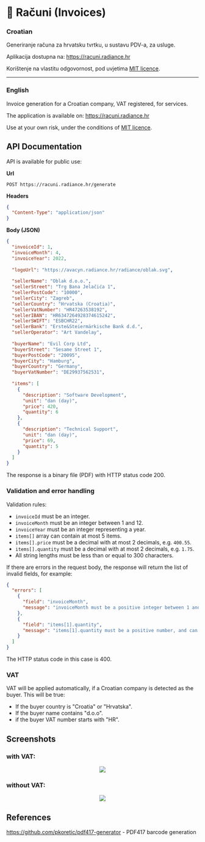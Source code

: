 # 📝 Računi (Invoices)

### Croatian

Generiranje računa za hrvatsku tvrtku, u sustavu PDV-a, za usluge.

Aplikacija dostupna na: https://racuni.radiance.hr

Korištenje na vlastitu odgovornost, pod uvjetima [MIT licence](https://github.com/karabaja4/racuni/blob/master/LICENSE).

***

### English

Invoice generation for a Croatian company, VAT registered, for services.

The application is available on: https://racuni.radiance.hr

Use at your own risk, under the conditions of [MIT licence](https://github.com/karabaja4/racuni/blob/master/LICENSE).

## API Documentation

API is available for public use:

**Url**
```nginx
POST https://racuni.radiance.hr/generate
```

**Headers**
```json
{
  "Content-Type": "application/json"
}
```

**Body (JSON)**
```json
{
  "invoiceId": 1,
  "invoiceMonth": 4,
  "invoiceYear": 2022,
  
  "logoUrl": "https://avacyn.radiance.hr/radiance/oblak.svg",
  
  "sellerName": "Oblak d.o.o.",
  "sellerStreet": "Trg Bana Jelačića 1",
  "sellerPostCode": "10000",
  "sellerCity": "Zagreb",
  "sellerCountry": "Hrvatska (Croatia)",
  "sellerVatNumber": "HR47263538192",
  "sellerIBAN": "HR6347264928374615242",
  "sellerSWIFT": "ESBCHR22",
  "sellerBank": "Erste&Steiermärkische Bank d.d.",
  "sellerOperator": "Art Vandelay",
  
  "buyerName": "Evil Corp Ltd",
  "buyerStreet": "Sesame Street 1",
  "buyerPostCode": "20095",
  "buyerCity": "Hamburg",
  "buyerCountry": "Germany",
  "buyerVatNumber": "DE29937562531",
  
  "items": [
    {
      "description": "Software Development",
      "unit": "dan (day)",
      "price": 420,
      "quantity": 6
    },
    {
      "description": "Technical Support",
      "unit": "dan (day)",
      "price": 69,
      "quantity": 5
    }
  ]
}
```
The response is a binary file (PDF) with HTTP status code 200.

### Validation and error handling

Validation rules:

* `invoiceId` must be an integer.
* `invoiceMonth` must be an integer between 1 and 12.
* `invoiceYear` must be an integer representing a year.
* `items[]` array can contain at most 5 items.
* `items[].price` must be a decimal with at most 2 decimals, e.g. `400.55`.
* `items[].quantity` must be a decimal with at most 2 decimals, e.g. `1.75`.
* All string lengths must be less than or equal to 300 characters.

If there are errors in the request body, the response will return the list of invalid fields, for example:

```json
{
  "errors": [
    {
      "field": "invoiceMonth",
      "message": "invoiceMonth must be a positive integer between 1 and 12."
    },
    {
      "field": "items[1].quantity",
      "message": "items[1].quantity must be a positive number, and can have at most 2 decimal places."
    }
  ]
}
```
The HTTP status code in this case is 400.

### VAT

VAT will be applied automatically, if a Croatian company is detected as the buyer. This will be true:

* If the buyer country is "Croatia" or "Hrvatska".
* If the buyer name contains "d.o.o".
* if the buyer VAT number starts with "HR".

## Screenshots

### with VAT:
<p align="center">
  <img src="https://user-images.githubusercontent.com/1043015/281582487-d26fb763-5fe7-49cc-ad35-4af0bbf64ecf.png">
</p>

### without VAT:
<p align="center">
  <img src="https://user-images.githubusercontent.com/1043015/281582481-ac3cde23-ab07-4aca-80f7-34141d844e10.png">
</p>

## References

https://github.com/pkoretic/pdf417-generator - PDF417 barcode generation

